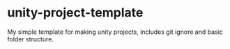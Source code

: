# unity-project-template
My simple template for making unity projects, includes git ignore and basic folder structure.
